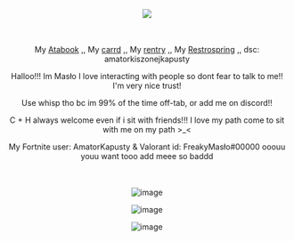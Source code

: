 <div align="center">

ㅤㅤㅤㅤ<p>  ![](https://komarev.com/ghpvc/?username=RudySzczur&label=views&color=cc8706) <p/>
</div>

<div align="center">

ㅤㅤㅤㅤ<p> My [Atabook](https://maslo.atabook.org) ,, My [ carrd](https://masllo.carrd.co) ,, My [rentry](https://rentry.co/maslo) ,, My [Restrospring](https://retrospring.net/@Maslo) ,, dsc: amatorkiszonejkapusty <p/>
  <p> Halloo!!! Im Masło I love interacting with people so dont fear to talk to me!! I'm very nice trust!</p>
  <p>Use whisp tho bc im 99% of the time off-tab, or add me on discord!!</p>
  <p>C + H always welcome even if i sit with friends!!! I love my path come to sit with me on my path >_<</p>
  <p>My Fortnite user: AmatorKapusty & Valorant id: FreakyMasło#00000 ooouu youu want tooo add meee so baddd</p>
<div align="center">

ㅤㅤ
</div>
</div>

<div align="center">

<p align="center">

![image](https://github.com/user-attachments/assets/69da896c-6bff-4732-be36-23cf162513cf)

</div>
<div align="center">

<p align="center">

![image](https://github.com/user-attachments/assets/0fa2f29f-1050-4e8c-953a-9aa8023f4f3f)

![image](https://github.com/user-attachments/assets/4da22f29-0611-416f-893e-bb8442b5b3e6)


</div>
